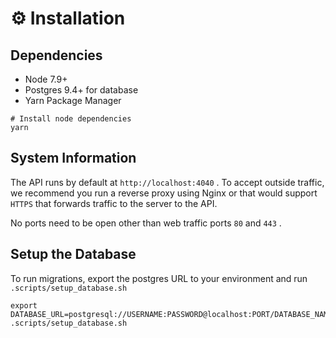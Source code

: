 # ⚙ Installation

## Dependencies

- Node 7.9+
- Postgres 9.4+ for database
- Yarn Package Manager

```
# Install node dependencies
yarn
```

## System Information

The API runs by default at `http://localhost:4040` . To accept outside traffic, we recommend you run a reverse proxy using Nginx or that would support `HTTPS` that forwards traffic to the server to the API. 

No ports need to be open other than web traffic ports `80` and `443` .

## Setup the Database

To run migrations, export the postgres URL to your environment and run `.scripts/setup_database.sh`

```
export DATABASE_URL=postgresql://USERNAME:PASSWORD@localhost:PORT/DATABASE_NAME
.scripts/setup_database.sh 
```
